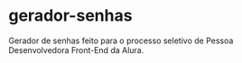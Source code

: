 # gerador-senhas
Gerador de senhas feito para o processo seletivo de Pessoa Desenvolvedora Front-End da Alura.
